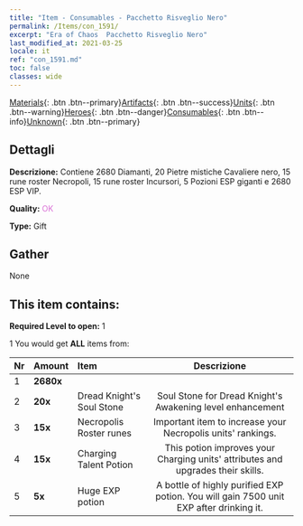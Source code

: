 ```yaml
---
title: "Item - Consumables - Pacchetto Risveglio Nero"
permalink: /Items/con_1591/
excerpt: "Era of Chaos  Pacchetto Risveglio Nero"
last_modified_at: 2021-03-25
locale: it
ref: "con_1591.md"
toc: false
classes: wide
---
```

 [Materials](/it/Items/){: .btn .btn--primary}[Artifacts](/it/Items/Artifacts/){: .btn .btn--success}[Units](/it/Items/Units/){: .btn .btn--warning}[Heroes](/it/Items/Heroes/){: .btn .btn--danger}[Consumables](/it/Items/Consumables/){: .btn .btn--info}[Unknown](/it/Items/Unknown/){: .btn .btn--primary}

## Dettagli
 **Descrizione:** Contiene 2680 Diamanti, 20 Pietre mistiche Cavaliere nero, 15 rune roster Necropoli, 15 rune roster Incursori, 5 Pozioni ESP giganti e 2680 ESP VIP.

 **Quality:** <span style="color: #DA70D6">OK</span>

 **Type:** Gift

## Gather

  None

## This item contains:

 **Required Level to open:** 1

 1 You would get **ALL** items  from:

  | Nr | Amount |     Item    | Descrizione |
  |:---|:-------|:------------|:-----------:|
  | 1 |  **2680x** | <i class="fas fa-gem"/> |  | 
  | 2 |  **20x** | Dread Knight's Soul Stone | Soul Stone for Dread Knight's Awakening level enhancement  | 
  | 3 |  **15x** | Necropolis Roster runes | Important item to increase your Necropolis units' rankings.  | 
  | 4 |  **15x** | Charging Talent Potion | This potion improves your Charging units' attributes and upgrades their skills.  | 
  | 5 |  **5x** | Huge EXP potion | A bottle of highly purified EXP potion. You will gain 7500 unit EXP after drinking it.  | 
